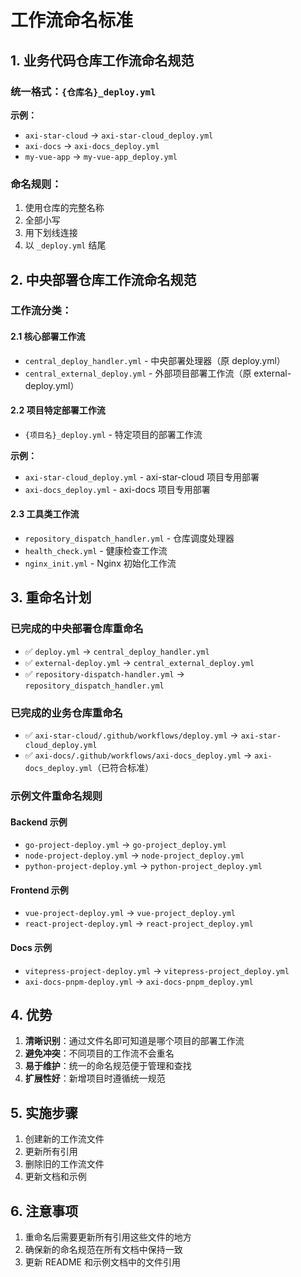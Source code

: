 # 工作流命名标准

## 1. 业务代码仓库工作流命名规范

### 统一格式：`{仓库名}_deploy.yml`

**示例：**
- `axi-star-cloud` → `axi-star-cloud_deploy.yml`
- `axi-docs` → `axi-docs_deploy.yml`
- `my-vue-app` → `my-vue-app_deploy.yml`

### 命名规则：
1. 使用仓库的完整名称
2. 全部小写
3. 用下划线连接
4. 以 `_deploy.yml` 结尾

## 2. 中央部署仓库工作流命名规范

### 工作流分类：

#### 2.1 核心部署工作流
- `central_deploy_handler.yml` - 中央部署处理器（原 deploy.yml）
- `central_external_deploy.yml` - 外部项目部署工作流（原 external-deploy.yml）

#### 2.2 项目特定部署工作流
- `{项目名}_deploy.yml` - 特定项目的部署工作流

**示例：**
- `axi-star-cloud_deploy.yml` - axi-star-cloud 项目专用部署
- `axi-docs_deploy.yml` - axi-docs 项目专用部署

#### 2.3 工具类工作流
- `repository_dispatch_handler.yml` - 仓库调度处理器
- `health_check.yml` - 健康检查工作流
- `nginx_init.yml` - Nginx 初始化工作流

## 3. 重命名计划

### 已完成的中央部署仓库重命名
- ✅ `deploy.yml` → `central_deploy_handler.yml`
- ✅ `external-deploy.yml` → `central_external_deploy.yml`
- ✅ `repository-dispatch-handler.yml` → `repository_dispatch_handler.yml`

### 已完成的业务仓库重命名
- ✅ `axi-star-cloud/.github/workflows/deploy.yml` → `axi-star-cloud_deploy.yml`
- ✅ `axi-docs/.github/workflows/axi-docs_deploy.yml` → `axi-docs_deploy.yml`（已符合标准）

### 示例文件重命名规则

#### Backend 示例
- `go-project-deploy.yml` → `go-project_deploy.yml`
- `node-project-deploy.yml` → `node-project_deploy.yml`
- `python-project-deploy.yml` → `python-project_deploy.yml`

#### Frontend 示例
- `vue-project-deploy.yml` → `vue-project_deploy.yml`
- `react-project-deploy.yml` → `react-project_deploy.yml`

#### Docs 示例
- `vitepress-project-deploy.yml` → `vitepress-project_deploy.yml`
- `axi-docs-pnpm-deploy.yml` → `axi-docs-pnpm_deploy.yml`

## 4. 优势

1. **清晰识别**：通过文件名即可知道是哪个项目的部署工作流
2. **避免冲突**：不同项目的工作流不会重名
3. **易于维护**：统一的命名规范便于管理和查找
4. **扩展性好**：新增项目时遵循统一规范

## 5. 实施步骤

1. 创建新的工作流文件
2. 更新所有引用
3. 删除旧的工作流文件
4. 更新文档和示例

## 6. 注意事项

1. 重命名后需要更新所有引用这些文件的地方
2. 确保新的命名规范在所有文档中保持一致
3. 更新 README 和示例文档中的文件引用 